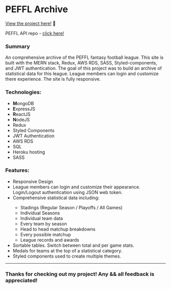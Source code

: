 # PEFFL Archive

<p><a href="https://kfig21.github.io/PEFFL_archive/#/" target="_blank" rel="noopener noreferrer">View the project here!</a> 👀</p>

<p>PEFFL API repo - <a href="https://github.com/KFig21/PEFFL_api" target="_blank" rel="noopener noreferrer">click here!</a></p>

<h3>Summary</h3>
<p>An comprehensive archive of the PEFFL fantasy football league. This site is built with the MERN stack, Redux, AWS RDS, SASS, Styled-components, and JWT authentication. The goal of this project was to build an archive of statistical data for this league. League members can login and customize there experience. The site is fully responsive.</p>

 <h3>Technologies:</h3>
  <ul>
  <li><strong>M</strong>ongoDB</li>
  <li><strong>E</strong>xpressJS</li>
  <li><strong>R</strong>eactJS</li>
  <li><strong>N</strong>odeJS</li>
  <li>Redux</li>
  <li>Styled Components</li>
  <li>JWT Authentication</li>
  <li>AWS RDS</li>
  <li>SQL</li>
  <li>Heroku hosting</li>   
  <li>SASS</li>
 </ul>

 <h3>Features:</h3>
 <ul>
  <li>Responsive Design</li>
  <li>League members can login and customize their appearance. Login/Logout authentication using JSON web token.</li> 
  <li>Comprehensive statistical data including:</li>
    <ul>
      <li>Stadings (Regular Season / Playoffs / All Games)</li>
      <li>Individual Seasons</li>
      <li>Individual team data</li>
      <li>Every team by season</li>
      <li>Head to head matchup breakdowns</li>
      <li>Every possible matchup</li>
      <li>League records and awards</li>
    </ul> 
  <li>Sortable tables. Switch between total and per game stats.</li>
  <li>Medals for teams at the top of a statistical category.</li>
  <li>Styled components used to create multiple themes.</li>
 </ul>

---

<h3>Thanks for checking out my project! Any && all feedback is appreciated!</h3>
